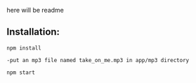 here will be readme

## Installation:

    npm install

    -put an mp3 file named take_on_me.mp3 in app/mp3 directory

    npm start